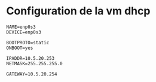 # Configuration de la vm dhcp

```
NAME=enp0s3
DEVICE=enp0s3

BOOTPROTO=static
ONBOOT=yes

IPADDR=10.5.20.253
NETMASK=255.255.255.0

GATEWAY=10.5.20.254
```